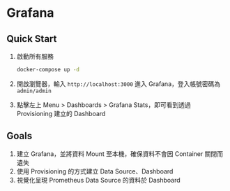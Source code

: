 # Grafana

## Quick Start

1. 啟動所有服務

    ```bash
    docker-compose up -d
    ```

2. 開啟瀏覽器，輸入 `http://localhost:3000` 進入 Grafana，登入帳號密碼為 `admin/admin`
3. 點擊左上 Menu > Dashboards > Grafana Stats，即可看到透過 Provisioning 建立的 Dashboard

## Goals

1. 建立 Grafana，並將資料 Mount 至本機，確保資料不會因 Container 關閉而遺失
2. 使用 Provisioning 的方式建立 Data Source、Dashboard
3. 視覺化呈現 Prometheus Data Source 的資料於 Dashboard
